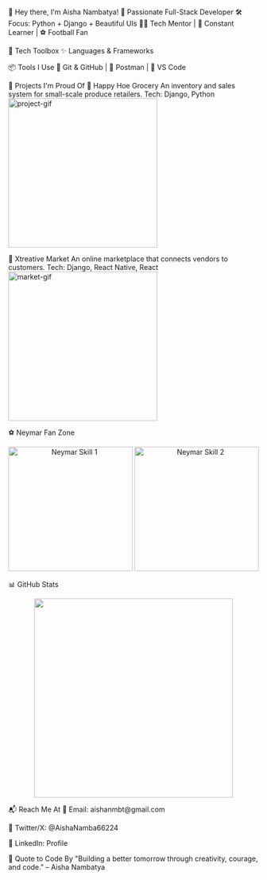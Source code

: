 👋 Hey there, I'm Aisha Nambatya!
🎯 Passionate Full-Stack Developer
🛠️ Focus: Python + Django + Beautiful UIs
👩‍💼 Tech Mentor | 🌱 Constant Learner | ⚽ Football Fan

🧰 Tech Toolbox
✨ Languages & Frameworks

📦 Tools I Use
🔧 Git & GitHub | 🔬 Postman | 🧪 VS Code

🔨 Projects I'm Proud Of
🛒 Happy Hoe Grocery
An inventory and sales system for small-scale produce retailers.
Tech: Django, Python
<img src="https://media.giphy.com/media/L8K62iTDkzGX6/giphy.gif" width="300" alt="project-gif"/>

🧘 Xtreative Market
An online marketplace that connects vendors to customers.
Tech: Django, React Native, React
<img src="https://media.giphy.com/media/3o7aD2saalBwwftBIY/giphy.gif" width="300" alt="market-gif"/>

⚽ Neymar Fan Zone
<p align="center"> <img src="https://media.giphy.com/media/JU7t5y9osyymQ/giphy.gif" width="250" alt="Neymar Skill 1"/> <img src="https://media.giphy.com/media/3oKIPtjElfqwMOTbH2/giphy.gif" width="250" alt="Neymar Skill 2"/> </p>
📊 GitHub Stats
<p align="center"> <img src="https://github-readme-stats.vercel.app/api?username=Aisha-Nambatya&show_icons=true&theme=calm" width="400"/> </p>
📬 Reach Me At
📧 Email: aishanmbt@gmail.com

🧵 Twitter/X: @AishaNamba66224

🔗 LinkedIn: Profile

💬 Quote to Code By
"Building a better tomorrow through creativity, courage, and code." – Aisha Nambatya
